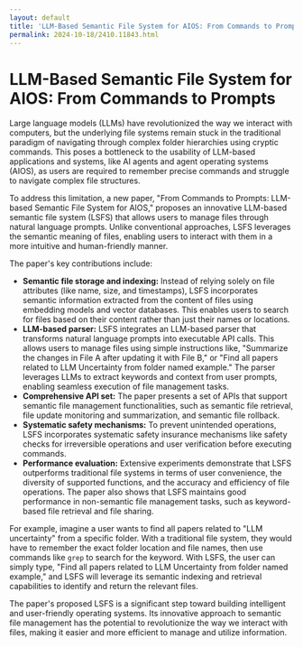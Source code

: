 ```yaml
---
layout: default
title: 'LLM-Based Semantic File System for AIOS: From Commands to Prompts'
permalink: 2024-10-18/2410.11843.html
---
```

# LLM-Based Semantic File System for AIOS: From Commands to Prompts

Large language models (LLMs) have revolutionized the way we interact with computers, but the underlying file systems remain stuck in the traditional paradigm of navigating through complex folder hierarchies using cryptic commands. This poses a bottleneck to the usability of LLM-based applications and systems, like AI agents and agent operating systems (AIOS), as users are required to remember precise commands and struggle to navigate complex file structures.

To address this limitation, a new paper, "From Commands to Prompts: LLM-based Semantic File System for AIOS," proposes an innovative LLM-based semantic file system (LSFS) that allows users to manage files through natural language prompts. Unlike conventional approaches, LSFS leverages the semantic meaning of files, enabling users to interact with them in a more intuitive and human-friendly manner. 

The paper's key contributions include:

* **Semantic file storage and indexing:** Instead of relying solely on file attributes (like name, size, and timestamps), LSFS incorporates semantic information extracted from the content of files using embedding models and vector databases. This enables users to search for files based on their content rather than just their names or locations. 
* **LLM-based parser:** LSFS integrates an LLM-based parser that transforms natural language prompts into executable API calls. This allows users to manage files using simple instructions like, "Summarize the changes in File A after updating it with File B," or "Find all papers related to LLM Uncertainty from folder named example." The parser leverages LLMs to extract keywords and context from user prompts, enabling seamless execution of file management tasks.
* **Comprehensive API set:** The paper presents a set of APIs that support semantic file management functionalities, such as semantic file retrieval, file update monitoring and summarization, and semantic file rollback. 
* **Systematic safety mechanisms:** To prevent unintended operations, LSFS incorporates systematic safety insurance mechanisms like safety checks for irreversible operations and user verification before executing commands.
* **Performance evaluation:** Extensive experiments demonstrate that LSFS outperforms traditional file systems in terms of user convenience, the diversity of supported functions, and the accuracy and efficiency of file operations. The paper also shows that LSFS maintains good performance in non-semantic file management tasks, such as keyword-based file retrieval and file sharing.

For example, imagine a user wants to find all papers related to "LLM uncertainty" from a specific folder. With a traditional file system, they would have to remember the exact folder location and file names, then use commands like `grep` to search for the keyword. With LSFS, the user can simply type, "Find all papers related to LLM Uncertainty from folder named example," and LSFS will leverage its semantic indexing and retrieval capabilities to identify and return the relevant files.

The paper's proposed LSFS is a significant step toward building intelligent and user-friendly operating systems. Its innovative approach to semantic file management has the potential to revolutionize the way we interact with files, making it easier and more efficient to manage and utilize information.